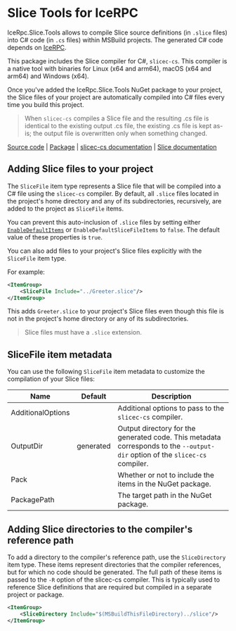 # Slice Tools for IceRPC

IceRpc.Slice.Tools allows to compile Slice source definitions (in `.slice` files) into C# code (in `.cs` files)
within MSBuild projects. The generated C# code depends on [IceRPC][icerpc].

This package includes the Slice compiler for C#, `slicec-cs`. This compiler is a native tool with binaries for
Linux (x64 and arm64), macOS (x64 and arm64) and Windows (x64).

Once you've added the IceRpc.Slice.Tools NuGet package to your project, the Slice files of your project are
automatically compiled into C# files every time you build this project.

> When `slicec-cs` compiles a Slice file and the resulting .cs file is identical to the existing output .cs file,
> the existing .cs file is kept as-is; the output file is overwritten only when something changed.

[Source code][source] | [Package][package] | [slicec-cs documentation][slicec-cs] | [Slice documentation][slice]

## Adding Slice files to your project

The `SliceFile` item type represents a Slice file that will be compiled into a C# file using the `slicec-cs` compiler. By
default, all `.slice` files located in the project's home directory and any of its subdirectories, recursively, are added
to the project as `SliceFile` items.

You can prevent this auto-inclusion of `.slice` files by setting either [`EnableDefaultItems`][default_items] or
`EnableDefaultSliceFileItems` to `false`. The default value of these properties is `true`.

You can also add files to your project's Slice files explicitly with the `SliceFile` item type.

For example:
``` xml
<ItemGroup>
    <SliceFile Include="../Greeter.slice"/>
</ItemGroup>
```

This adds `Greeter.slice` to your project's Slice files even though this file is not in the project's home
directory or any of its subdirectories.

> Slice files must have a `.slice` extension.

## SliceFile item metadata

You can use the following `SliceFile` item metadata to customize the compilation of your Slice files:

| Name              | Default   | Description                                                                                                                  |
|-------------------|-----------|------------------------------------------------------------------------------------------------------------------------------|
| AdditionalOptions |           | Additional options to pass to the `slicec-cs` compiler.                                                                      |
| OutputDir         | generated | Output directory for the generated code. This metadata corresponds to the `--output-dir` option of the `slicec-cs` compiler. |
| Pack              |           | Whether or not to include the items in the NuGet package.                                                                    |
| PackagePath       |           | The target path in the NuGet package.                                                                                        |

## Adding Slice directories to the compiler's reference path

To add a directory to the compiler's reference path, use the `SliceDirectory` item type. These items represent
directories that the compiler references, but for which no code should be generated. The full path of these items is
passed to the `-R` option of the slicec-cs compiler. This is typically used to reference Slice definitions that are
required but compiled in a separate project or package.

``` xml
<ItemGroup>
    <SliceDirectory Include="$(MSBuildThisFileDirectory)../slice"/>
</ItemGroup>
```


[default_items]: https://learn.microsoft.com/en-us/dotnet/core/project-sdk/msbuild-props#enabledefaultitems
[icerpc]: https://www.nuget.org/packages/IceRpc
[package]: https://www.nuget.org/packages/IceRpc.Slice.Tools
[slice]: https://docs.testing.zeroc.com/docs/slice
[slicec-cs]: TODO
[source]: https://github.com/icerpc/icerpc-csharp/tree/main/src/tools.IceRpc.Slice.Tools
